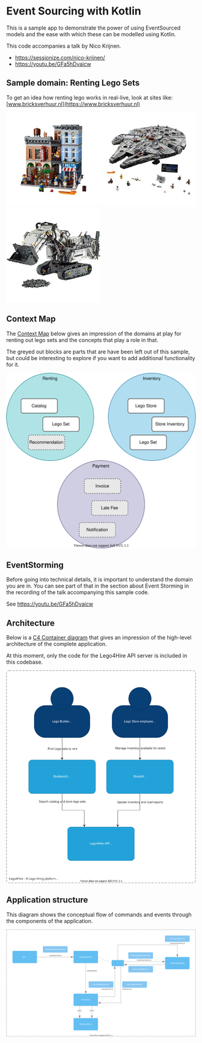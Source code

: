 # Event Sourcing with Kotlin

This is a sample app to demonstrate the power of using EventSourced models and the ease with which these can be modelled
using Kotlin.

This code accompanies a talk by Nico Krijnen.

- https://sessionize.com/nico-krijnen/
- https://youtu.be/GFa5hDvaicw

## Sample domain: Renting Lego Sets

To get an idea how renting lego works in real-live, look at sites
like: [www.bricksverhuur.nl](https://www.bricksverhuur.nl)

![detectivekantoor](src/media/catalog/lego-popular/10246-detectivekantoor.jpg)
![millennium-falcon](src/media/catalog/lego-starwars/75192-millennium-falcon.jpg)
![liebherr-r-9800](src/media/catalog/lego-technic/42100-liebherr-r-9800-graafmachine.jpg)

## Context Map

The [Context Map](https://www.infoq.com/articles/ddd-contextmapping/) below gives an impression of the domains at play
for renting out lego sets and the concepts that play a role in that.

The greyed out blocks are parts that are have been left out of this sample, but could be interesting to explore if you
want to add additional functionality for it.

![Context Map](src/media/docs/context-map.drawio.svg)

## EventStorming

Before going into technical details, it is important to understand the domain you are in. You can see part of that in
the section about Event Storming in the recording of the talk accompanying this sample code.

See https://youtu.be/GFa5hDvaicw

## Architecture

Below is a [C4 Container diagram](https://c4model.com/#ContainerDiagram) that gives an impression of the high-level
architecture of the complete application.

At this moment, only the code for the Lego4Hire API server is included in this codebase.

![C4 Container Diagram](src/media/docs/architecture.drawio.svg)

## Application structure

This diagram shows the conceptual flow of commands and events through the components of the application.

![Context Map](src/media/docs/flow.drawio.svg)
